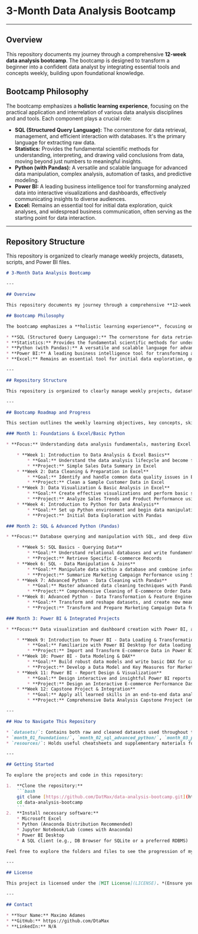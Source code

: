 # 3-Month Data Analysis Bootcamp

---

## Overview

This repository documents my journey through a comprehensive **12-week data analysis bootcamp**. The bootcamp is designed to transform a beginner into a confident data analyst by integrating essential tools and concepts weekly, building upon foundational knowledge.

## Bootcamp Philosophy

The bootcamp emphasizes a **holistic learning experience**, focusing on the practical application and interrelation of various data analysis disciplines and and tools. Each component plays a crucial role:

* **SQL (Structured Query Language):** The cornerstone for data retrieval, management, and efficient interaction with databases. It's the primary language for extracting raw data.
* **Statistics:** Provides the fundamental scientific methods for understanding, interpreting, and drawing valid conclusions from data, moving beyond just numbers to meaningful insights.
* **Python (with Pandas):** A versatile and scalable language for advanced data manipulation, complex analysis, automation of tasks, and predictive modeling.
* **Power BI:** A leading business intelligence tool for transforming analyzed data into interactive visualizations and dashboards, effectively communicating insights to diverse audiences.
* **Excel:** Remains an essential tool for initial data exploration, quick analyses, and widespread business communication, often serving as the starting point for data interaction.

---

## Repository Structure

This repository is organized to clearly manage weekly projects, datasets, scripts, and Power BI files.

```markdown
# 3-Month Data Analysis Bootcamp

---

## Overview

This repository documents my journey through a comprehensive **12-week data analysis bootcamp**. The bootcamp is designed to transform a beginner into a confident data analyst by integrating essential tools and concepts weekly, building upon foundational knowledge.

## Bootcamp Philosophy

The bootcamp emphasizes a **holistic learning experience**, focusing on the practical application and interrelation of various data analysis disciplines and and tools. Each component plays a crucial role:

* **SQL (Structured Query Language):** The cornerstone for data retrieval, management, and efficient interaction with databases. It's the primary language for extracting raw data.
* **Statistics:** Provides the fundamental scientific methods for understanding, interpreting, and drawing valid conclusions from data, moving beyond just numbers to meaningful insights.
* **Python (with Pandas):** A versatile and scalable language for advanced data manipulation, complex analysis, automation of tasks, and predictive modeling.
* **Power BI:** A leading business intelligence tool for transforming analyzed data into interactive visualizations and dashboards, effectively communicating insights to diverse audiences.
* **Excel:** Remains an essential tool for initial data exploration, quick analyses, and widespread business communication, often serving as the starting point for data interaction.

---

## Repository Structure

This repository is organized to clearly manage weekly projects, datasets, scripts, and Power BI files.

---

## Bootcamp Roadmap and Progress

This section outlines the weekly learning objectives, key concepts, skills practiced, and completed projects. I will update this `README.md` (or link to a separate progress tracker) to reflect my progress.

### Month 1: Foundations & Excel/Basic Python

* **Focus:** Understanding data analysis fundamentals, mastering Excel for data handling and basic visualization, and getting started with Python (Pandas).

    * **Week 1: Introduction to Data Analysis & Excel Basics**
        * **Goal:** Understand the data analysis lifecycle and become familiar with Excel for basic data management.
        * **Project:** Simple Sales Data Summary in Excel
    * **Week 2: Data Cleaning & Preparation in Excel**
        * **Goal:** Identify and handle common data quality issues in Excel.
        * **Project:** Clean a Sample Customer Data in Excel
    * **Week 3: Data Visualization & Basic Analysis in Excel**
        * **Goal:** Create effective visualizations and perform basic statistical analysis in Excel.
        * **Project:** Analyze Sales Trends and Product Performance using Excel Charts and Pivot Tables
    * **Week 4: Introduction to Python for Data Analysis**
        * **Goal:** Set up Python environment and begin data manipulation with Pandas.
        * **Project:** Initial Data Exploration with Pandas

### Month 2: SQL & Advanced Python (Pandas)

* **Focus:** Database querying and manipulation with SQL, and deep dive into advanced data cleaning and transformation techniques using Python with Pandas.

    * **Week 5: SQL Basics - Querying Data**
        * **Goal:** Understand relational databases and write fundamental SQL queries.
        * **Project:** Retrieve Specific E-commerce Records
    * **Week 6: SQL - Data Manipulation & Joins**
        * **Goal:** Manipulate data within a database and combine information from multiple tables using SQL Joins.
        * **Project:** Summarize Marketing Campaign Performance using SQL
    * **Week 7: Advanced Python - Data Cleaning with Pandas**
        * **Goal:** Master advanced data cleaning techniques with Pandas.
        * **Project:** Comprehensive Cleaning of E-commerce Order Data with Pandas
    * **Week 8: Advanced Python - Data Transformation & Feature Engineering**
        * **Goal:** Transform and reshape datasets, and create new meaningful features.
        * **Project:** Transform and Prepare Marketing Campaign Data for Reporting

### Month 3: Power BI & Integrated Projects

* **Focus:** Data visualization and dashboard creation with Power BI, and integrating all learned tools into end-to-end data analysis projects.

    * **Week 9: Introduction to Power BI - Data Loading & Transformation**
        * **Goal:** Familiarize with Power BI Desktop for data loading and transformation using Power Query.
        * **Project:** Import and Transform E-commerce Data in Power BI
    * **Week 10: Power BI - Data Modeling & DAX**
        * **Goal:** Build robust data models and write basic DAX for calculations.
        * **Project:** Develop a Data Model and Key Measures for Marketing Campaigns in Power BI
    * **Week 11: Power BI - Report Design & Visualization**
        * **Goal:** Design interactive and insightful Power BI reports and dashboards.
        * **Project:** Design an Interactive E-commerce Performance Dashboard
    * **Week 12: Capstone Project & Integration**
        * **Goal:** Apply all learned skills in an end-to-end data analysis project.
        * **Project:** Comprehensive Data Analysis Capstone Project (encompassing all learned tools and concepts)

---

## How to Navigate This Repository

* `datasets/`: Contains both raw and cleaned datasets used throughout the bootcamp.
* `month_01_foundations/`, `month_02_sql_advanced_python/`, `month_03_powerbi_integration/`: Each month's folder is broken down by weekly activities, including project files (e.g., `.xlsx`, `.ipynb`, `.sql`, `.pbix`) and practice materials.
* `resources/`: Holds useful cheatsheets and supplementary materials for quick reference.

---

## Getting Started

To explore the projects and code in this repository:

1.  **Clone the repository:**
    ```bash
    git clone [https://github.com/DatMax/data-analysis-bootcamp.git](https://github.com/DtaMax/data-analysis-bootcamp.git)
    cd data-analysis-bootcamp
    ```
2.  **Install necessary software:**
    * Microsoft Excel
    * Python (Anaconda Distribution Recommended)
    * Jupyter Notebook/Lab (comes with Anaconda)
    * Power BI Desktop
    * A SQL client (e.g., DB Browser for SQLite or a preferred RDBMS)

Feel free to explore the folders and files to see the progression of my data analysis skills!

---

## License

This project is licensed under the [MIT License](LICENSE). *(Ensure you create a `LICENSE` file in your repository)*

---

## Contact

* **Your Name:** Maximo Adames
* **GitHub:** https://github.com/DtaMax
* **LinkedIn:** N/A
````